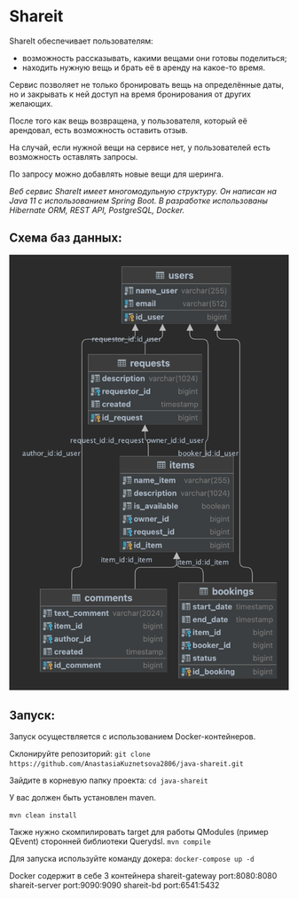 # Shareit
  ShareIt обеспечивает пользователям:
   - возможность рассказывать, какими вещами они готовы поделиться;
   - находить нужную вещь и брать её в аренду на какое-то время.

Сервис позволяет не только бронировать вещь на определённые даты, но и закрывать к ней доступ на время 
бронирования от других желающих.

После того как вещь возвращена, у пользователя, который её арендовал, есть возможность оставить отзыв.

На случай, если нужной вещи на сервисе нет, у пользователей есть возможность оставлять запросы. 

По запросу можно добавлять новые вещи для шеринга. 

*Веб сервис ShareIt имеет многомодульную структуру. Он написан на Java 11 с использованием Spring Boot. 
В разработке использованы Hibernate ORM, REST API, PostgreSQL, Docker.* 

## Схема баз данных:

![](server/src/main/resources/ER-diagram.png)

## Запуск:
Запуск осуществляется с использованием Docker-контейнеров.

Склонируйте репозиторий: 
```git clone https://github.com/AnastasiaKuznetsova2806/java-shareit.git```

Зайдите в корневую папку проекта:
```cd java-shareit```

У вас должен быть установлен maven.

```mvn clean install```

Также нужно скомпилировать target для работы QModules (пример QEvent) 
сторонней библиотеки Querydsl. 
```mvn compile```

Для запуска используйте команду докера:
```docker-compose up -d``` 

Docker содержит в себе 3 контейнера
shareit-gateway port:8080:8080
shareit-server port:9090:9090
shareit-bd port:6541:5432
